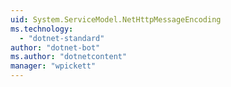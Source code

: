 ```yaml
---
uid: System.ServiceModel.NetHttpMessageEncoding
ms.technology: 
  - "dotnet-standard"
author: "dotnet-bot"
ms.author: "dotnetcontent"
manager: "wpickett"
---
```

